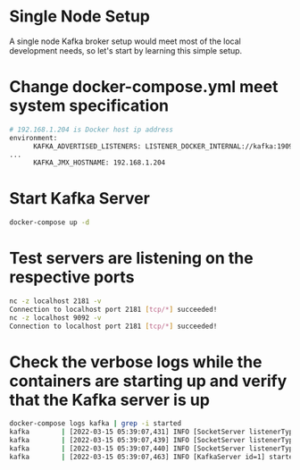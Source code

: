 # Single Node Setup
A single node Kafka broker setup would meet most of the local development needs, so let's start by learning this simple setup.
# Change docker-compose.yml meet system specification
```bash
# 192.168.1.204 is Docker host ip address
environment:
      KAFKA_ADVERTISED_LISTENERS: LISTENER_DOCKER_INTERNAL://kafka:19092,LISTENER_DOCKER_EXTERNAL://192.168.1.204:9092
...
      KAFKA_JMX_HOSTNAME: 192.168.1.204
```
# Start Kafka Server
```bash
docker-compose up -d
```
# Test servers are listening on the respective ports
```bash
nc -z localhost 2181 -v
Connection to localhost port 2181 [tcp/*] succeeded!
nc -z localhost 9092 -v
Connection to localhost port 2181 [tcp/*] succeeded!
```
# Check the verbose logs while the containers are starting up and verify that the Kafka server is up
```bash
docker-compose logs kafka | grep -i started
kafka        | [2022-03-15 05:39:07,431] INFO [SocketServer listenerType=ZK_BROKER, nodeId=1] Started data-plane acceptor and processor(s) for endpoint : ListenerName(LISTENER_DOCKER_INTERNAL) (kafka.network.SocketServer)
kafka        | [2022-03-15 05:39:07,439] INFO [SocketServer listenerType=ZK_BROKER, nodeId=1] Started data-plane acceptor and processor(s) for endpoint : ListenerName(LISTENER_DOCKER_EXTERNAL) (kafka.network.SocketServer)
kafka        | [2022-03-15 05:39:07,440] INFO [SocketServer listenerType=ZK_BROKER, nodeId=1] Started socket server acceptors and processors (kafka.network.SocketServer)
kafka        | [2022-03-15 05:39:07,463] INFO [KafkaServer id=1] started (kafka.server.KafkaServer)
```
